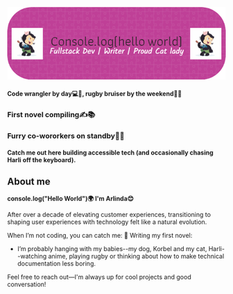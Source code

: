 <picture>
 <source media="(prefers-color-scheme: dark)" srcset="images\github-header-image-dark.png">
 <source media="(prefers-color-scheme: light)" srcset="images\github-header-image-light.png">
 <img alt="pink banner covered in white " src="images\github-header-image-dark.png">
</picture>

#### Code wrangler by day💻🤠, rugby bruiser by the weekend🏉👊 

### First novel compiling✍️📚
### Furry co-wororkers on standby🐾🤝 

#### Catch me out here building accessible tech (and occasionally chasing Harli off the keyboard).

## About me

**console.log("Hello World")🌍 I'm Arlinda😊**

After over a decade of elevating customer experiences, transitioning to shaping user experiences with technology felt like a natural evolution.

When I’m not coding, you can catch me:
📖 Writing my first novel: 
- I’m probably hanging with my babies--my dog, Korbel and my cat, Harli--watching anime, playing rugby or thinking about how to make technical documentation less boring.

Feel free to reach out—I'm always up for cool projects and good conversation!

<!--
**ArlCIbe/ArlCIbe** is a ✨ _special_ ✨ repository because its `README.md` (this file) appears on your GitHub profile.

Here are some ideas to get you started:

- 🔭 I’m currently working on ...
- 🌱 I’m currently learning ...
- 👯 I’m looking to collaborate on ...
- 🤔 I’m looking for help with ...
- 💬 Ask me about ...
- 📫 How to reach me: ...
- 😄 Pronouns: ...
- ⚡ Fun fact: ...
-->

